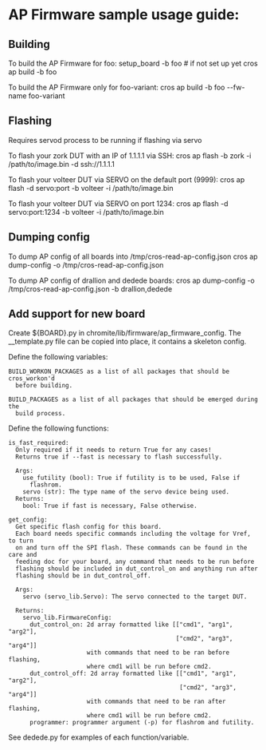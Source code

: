 # AP Firmware sample usage guide:

## Building
To build the AP Firmware for foo:
  setup_board -b foo # if not set up yet
  cros ap build -b foo

To build the AP Firmware only for foo-variant:
  cros ap build -b foo --fw-name foo-variant

## Flashing
Requires servod process to be running if flashing via servo

To flash your zork DUT with an IP of 1.1.1.1 via SSH:
  cros ap flash -b zork -i /path/to/image.bin -d ssh://1.1.1.1

To flash your volteer DUT via SERVO on the default port (9999):
  cros ap flash -d servo:port -b volteer -i /path/to/image.bin

To flash your volteer DUT via SERVO on port 1234:
  cros ap flash -d servo:port:1234 -b volteer -i /path/to/image.bin

## Dumping config
To dump AP config of all boards into /tmp/cros-read-ap-config.json
  cros ap dump-config -o /tmp/cros-read-ap-config.json

To dump AP config of drallion and dedede boards:
  cros ap dump-config -o /tmp/cros-read-ap-config.json -b drallion,dedede

## Add support for new board
Create ${BOARD}.py in chromite/lib/firmware/ap_firmware_config.
The __template.py file can be copied into place, it contains a skeleton config.

 Define the following variables:

    BUILD_WORKON_PACKAGES as a list of all packages that should be cros_workon'd
      before building.

    BUILD_PACKAGES as a list of all packages that should be emerged during the
      build process.

  Define the following functions:

    is_fast_required:
      Only required if it needs to return True for any cases!
      Returns true if --fast is necessary to flash successfully.

      Args:
        use_futility (bool): True if futility is to be used, False if
          flashrom.
        servo (str): The type name of the servo device being used.
      Returns:
        bool: True if fast is necessary, False otherwise.

    get_config:
      Get specific flash config for this board.
      Each board needs specific commands including the voltage for Vref, to turn
      on and turn off the SPI flash. These commands can be found in the care and
      feeding doc for your board, any command that needs to be run before
      flashing should be included in dut_control_on and anything run after
      flashing should be in dut_control_off.

      Args:
        servo (servo_lib.Servo): The servo connected to the target DUT.

      Returns:
        servo_lib.FirmwareConfig:
          dut_control_on: 2d array formatted like [["cmd1", "arg1", "arg2"],
                                                   ["cmd2", "arg3", "arg4"]]
                          with commands that need to be ran before flashing,
                          where cmd1 will be run before cmd2.
          dut_control_off: 2d array formatted like [["cmd1", "arg1", "arg2"],
                                                    ["cmd2", "arg3", "arg4"]]
                          with commands that need to be ran after flashing,
                          where cmd1 will be run before cmd2.
          programmer: programmer argument (-p) for flashrom and futility.

See dedede.py for examples of each function/variable.

